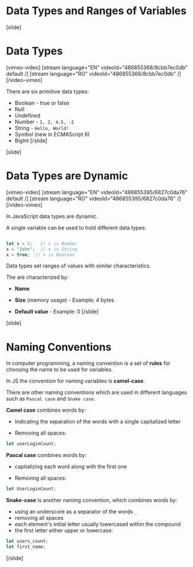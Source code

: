 # Data Types and Ranges of Variables

[slide]
# Data Types

[vimeo-video]
[stream language="EN" videoId="486855368/8cbb7ec0db" default /]
[stream language="RO" videoId="486855368/8cbb7ec0db"  /]
[/video-vimeo]

There are six primitive data types:

* Boolean - true or false
* Null
* Undefined
* Number - `1, 2, 4.5, -2`
* String - `Hello, World!`
* Symbol (new in ECMAScript 6)
* BigInt
[/slide]

[slide]
# Data Types are Dynamic

[vimeo-video]
[stream language="EN" videoId="486855395/6827c0da76" default /]
[stream language="RO" videoId="486855395/6827c0da76"  /]
[/video-vimeo]

In JavaScript data types are dynamic.

A single variable can be used to hold different data types:

```js

let x = 5;   // x is Number
x = "John";  // x is String
x = true;  // x is Boolean
```

Data types set ranges of values with similar characteristics.

The are characterized by:

* **Name**

* **Size** (memory usage) - Example: 4 bytes

* **Default value** - Example: 0
[/slide]

[slide]
# Naming Conventions

In computer programming, a naming convention is a set of **rules** for choosing the name to be used for variables.

In JS the convention for naming variables is **camel-case**. 

There are other naming conventions which are used in different languages such as `Pascal case` and  `Snake case`. 

**Camel case** combines words by:

* Indicating the separation of the words with a single capitalized letter

* Removing all spaces:

```js
let userLoginCount;
```

**Pascal case** combines words by:

* capitalizing each word along with the first one

* Removing all spaces:

```js
let UserLoginCount;
```

**Snake-case** is another naming convention, which combines words by:

* using an underscore as a separator of the words `_`
* removing all spaces
* each element's initial letter usually lowercased within the compound
* the first letter either upper or lowercase:

```js
let users_count;
let first_name;
```

[/slide]
